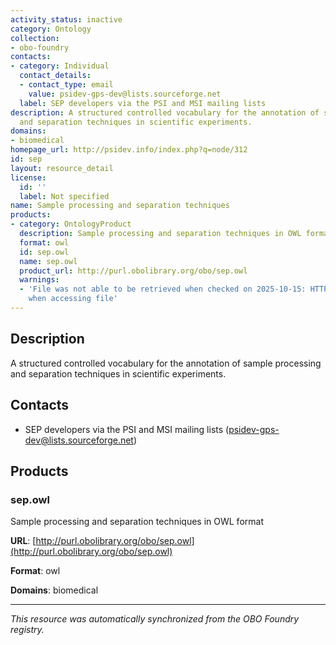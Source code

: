 ```yaml
---
activity_status: inactive
category: Ontology
collection:
- obo-foundry
contacts:
- category: Individual
  contact_details:
  - contact_type: email
    value: psidev-gps-dev@lists.sourceforge.net
  label: SEP developers via the PSI and MSI mailing lists
description: A structured controlled vocabulary for the annotation of sample processing
  and separation techniques in scientific experiments.
domains:
- biomedical
homepage_url: http://psidev.info/index.php?q=node/312
id: sep
layout: resource_detail
license:
  id: ''
  label: Not specified
name: Sample processing and separation techniques
products:
- category: OntologyProduct
  description: Sample processing and separation techniques in OWL format
  format: owl
  id: sep.owl
  name: sep.owl
  product_url: http://purl.obolibrary.org/obo/sep.owl
  warnings:
  - 'File was not able to be retrieved when checked on 2025-10-15: HTTP 404 error
    when accessing file'
---
```

## Description

A structured controlled vocabulary for the annotation of sample processing and separation techniques in scientific experiments.

## Contacts

- SEP developers via the PSI and MSI mailing lists (psidev-gps-dev@lists.sourceforge.net)

## Products

### sep.owl

Sample processing and separation techniques in OWL format

**URL**: [http://purl.obolibrary.org/obo/sep.owl](http://purl.obolibrary.org/obo/sep.owl)

**Format**: owl

**Domains**: biomedical

---

*This resource was automatically synchronized from the OBO Foundry registry.*